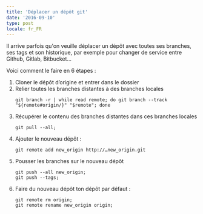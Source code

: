 ```yaml
---
title: 'Déplacer un dépôt git'
date: '2016-09-10'
type: post
locale: fr_FR
---
```


Il arrive parfois qu'on veuille déplacer un dépôt avec toutes ses branches, ses tags et son historique, par exemple pour changer de service entre Github, Gitlab, Bitbucket…

<!-- more -->

Voici comment le faire en 6 étapes :

1. Cloner le dépôt d’origine et entrer dans le dossier
1. Relier toutes les branches distantes à des branches locales
    ```
    git branch -r | while read remote; do git branch --track "${remote#origin/}" "$remote"; done
    ```
1. Récupérer le contenu des branches distantes dans ces branches locales
    ```
    git pull --all;
    ```
1. Ajouter le nouveau dépôt :
    ```
    git remote add new_origin http://…new_origin.git
    ```
1. Pousser les branches sur le nouveau dépôt
    ```
    git push --all new_origin;
    git push --tags;
    ```
1. Faire du nouveau dépôt ton dépôt par défaut :
    ```
    git remote rm origin;
    git remote rename new_origin origin;
    ```